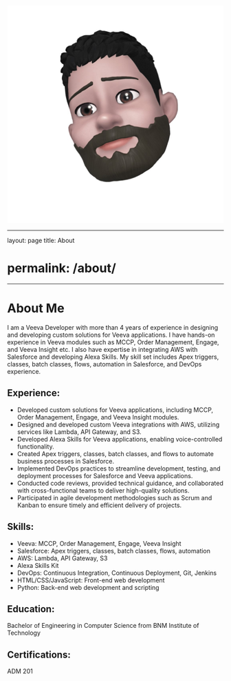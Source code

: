 ![Mayank's Profile Picture](/assets/images/mayank_DP.jpg)

---
layout: page
title: About
# permalink: /about/
---

# About Me

I am a Veeva Developer with more than 4 years of experience in designing and developing custom solutions for Veeva applications. I have hands-on experience in Veeva modules such as MCCP, Order Management, Engage, and Veeva Insight etc. I also have expertise in integrating AWS with Salesforce and developing Alexa Skills. My skill set includes Apex triggers, classes, batch classes, flows, automation in Salesforce, and DevOps experience.

## Experience:

- Developed custom solutions for Veeva applications, including MCCP, Order Management, Engage, and Veeva Insight modules.
- Designed and developed custom Veeva integrations with AWS, utilizing services like Lambda, API Gateway, and S3.
- Developed Alexa Skills for Veeva applications, enabling voice-controlled functionality.
- Created Apex triggers, classes, batch classes, and flows to automate business processes in Salesforce.
- Implemented DevOps practices to streamline development, testing, and deployment processes for Salesforce and Veeva applications.
- Conducted code reviews, provided technical guidance, and collaborated with cross-functional teams to deliver high-quality solutions.
- Participated in agile development methodologies such as Scrum and Kanban to ensure timely and efficient delivery of projects.

## Skills:

- Veeva: MCCP, Order Management, Engage, Veeva Insight
- Salesforce: Apex triggers, classes, batch classes, flows, automation
- AWS: Lambda, API Gateway, S3
- Alexa Skills Kit
- DevOps: Continuous Integration, Continuous Deployment, Git, Jenkins
- HTML/CSS/JavaScript: Front-end web development
- Python: Back-end web development and scripting

## Education:

Bachelor of Engineering in Computer Science from BNM Institute of Technology

## Certifications:

ADM 201

